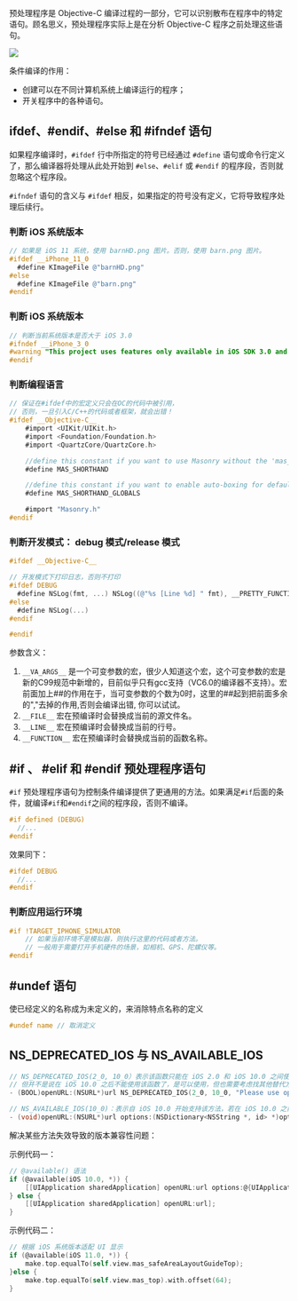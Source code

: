预处理程序是 Objective-C 编译过程的一部分，它可以识别散布在程序中的特定语句。顾名思义，预处理程序实际上是在分析 Objective-C 程序之前处理这些语句。

![](http://upload-images.jianshu.io/upload_images/2648731-eb39d7195f75f6b6.jpg?imageMogr2/auto-orient/strip%7CimageView2/2/w/600)

条件编译的作用：

* 创建可以在不同计算机系统上编译运行的程序；
* 开关程序中的各种语句。

## ifdef、#endif、#else 和 #ifndef 语句

如果程序编译时，`#ifdef` 行中所指定的符号已经通过 `#define` 语句或命令行定义了，那么编译器将处理从此处开始到 `#else`、`#elif` 或 `#endif` 的程序段，否则就忽略这个程序段。

`#ifndef` 语句的含义与 `#ifdef` 相反，如果指定的符号没有定义，它将导致程序处理后续行。

### 判断 iOS 系统版本

```objectivec
// 如果是 iOS 11 系统，使用 barnHD.png 图片。否则，使用 barn.png 图片。
#ifdef __iPhone_11_0 
  #define KImageFile @"barnHD.png"
#else
  #define KImageFile @"barn.png"
#endif
```

### 判断 iOS 系统版本

```objectivec
// 判断当前系统版本是否大于 iOS 3.0
#ifndef __iPhone_3_0
#warning "This project uses features only available in iOS SDK 3.0 and later."
#endif
```

### 判断编程语言

```objectivec
// 保证在#ifdef中的宏定义只会在OC的代码中被引用，
// 否则，一旦引入C/C++的代码或者框架，就会出错！
#ifdef __Objective-C__
    #import <UIKit/UIKit.h>
    #import <Foundation/Foundation.h>
    #import <QuartzCore/QuartzCore.h>

    //define this constant if you want to use Masonry without the 'mas_' prefix
    #define MAS_SHORTHAND

    //define this constant if you want to enable auto-boxing for default syntax
    #define MAS_SHORTHAND_GLOBALS

    #import "Masonry.h"
#endif
```

### 判断开发模式： debug 模式/release 模式

```objective-c
#ifdef __Objective-C__

// 开发模式下打印日志，否则不打印
#ifdef DEBUG
  #define NSLog(fmt, ...) NSLog((@"%s [Line %d] " fmt), __PRETTY_FUNCTION__, __LINE__, ##__VA_ARGS__)
#else
  #define NSLog(...)
#endif

#endif
```

参数含义：

1. `__VA_ARGS__` 是一个可变参数的宏，很少人知道这个宏，这个可变参数的宏是新的C99规范中新增的，目前似乎只有gcc支持（VC6.0的编译器不支持）。宏前面加上##的作用在于，当可变参数的个数为0时，这里的##起到把前面多余的","去掉的作用,否则会编译出错, 你可以试试。
2. `__FILE__` 宏在预编译时会替换成当前的源文件名。
3. `__LINE__` 宏在预编译时会替换成当前的行号。
4. `__FUNCTION__` 宏在预编译时会替换成当前的函数名称。


## #if 、 #elif 和 #endif 预处理程序语句

`#if` 预处理程序语句为控制条件编译提供了更通用的方法。如果满足`#if`后面的条件，就编译`#if`和`#endif`之间的程序段，否则不编译。

```objectivec
#if defined (DEBUG)
  //...
#endif
```

效果同下：

```objectivec
#ifdef DEBUG
  //...
#endif
```

### 判断应用运行环境
```objectivec
#if !TARGET_IPHONE_SIMULATOR
    // 如果当前环境不是模拟器，则执行这里的代码或者方法。
    // 一般用于需要打开手机硬件的场景，如相机、GPS、陀螺仪等。
#endif
```


## #undef 语句

使已经定义的名称成为未定义的，来消除特点名称的定义

```objectivec
#undef name // 取消定义
```

## NS_DEPRECATED_IOS 与 NS_AVAILABLE_IOS

```objectivec
// NS_DEPRECATED_IOS(2_0, 10_0）表示该函数只能在 iOS 2.0 和 iOS 10.0 之间使用，是已被废弃的函数，
// 但并不是说在 iOS 10.0 之后不能使用该函数了，是可以使用，但也需要考虑找其他替代方法了。
- (BOOL)openURL:(NSURL*)url NS_DEPRECATED_IOS(2_0, 10_0, "Please use openURL:options:completionHandler: instead") NS_EXTENSION_UNAVAILABLE_IOS("");

// NS_AVAILABLE_IOS(10_0)：表示自 iOS 10.0 开始支持该方法，若在 iOS 10.0 之前的版本使用该函数，则会导致 Crash。
- (void)openURL:(NSURL*)url options:(NSDictionary<NSString *, id> *)options completionHandler:(void (^ __nullable)(BOOL success))completion NS_AVAILABLE_IOS(10_0) NS_EXTENSION_UNAVAILABLE_IOS("");
```

解决某些方法失效导致的版本兼容性问题：

示例代码一：
```objectivec
// @available() 语法
if (@available(iOS 10.0, *)) {
    [[UIApplication sharedApplication] openURL:url options:@{UIApplicationOpenURLOptionUniversalLinksOnly: @YES} completionHandler:nil];
} else {
    [[UIApplication sharedApplication] openURL:url];
}
```

示例代码二：
```objectivec
// 根据 iOS 系统版本适配 UI 显示
if (@available(iOS 11.0, *)) {
    make.top.equalTo(self.view.mas_safeAreaLayoutGuideTop);
}else {
    make.top.equalTo(self.view.mas_top).with.offset(64);
}
```
